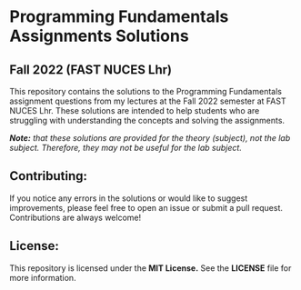 # Programming Fundamentals Assignments Solutions
## Fall 2022 (FAST NUCES Lhr)

This repository contains the solutions to the Programming Fundamentals assignment questions from my lectures at the Fall 2022 semester at FAST NUCES Lhr. These solutions are intended to help students who are struggling with understanding the concepts and solving the assignments.

_**Note:** that these solutions are provided for the theory (subject), not the lab subject. Therefore, they may not be useful for the lab subject._

## Contributing:
If you notice any errors in the solutions or would like to suggest improvements, please feel free to open an issue or submit a pull request. Contributions are always welcome!

## License:
This repository is licensed under the **MIT License.** See the **LICENSE** file for more information.
